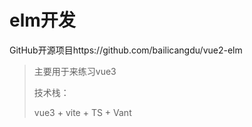 # elm开发

GitHub开源项目https://github.com/bailicangdu/vue2-elm

> 主要用于来练习vue3
>
> 技术栈：
>
> vue3 + vite + TS  + Vant

